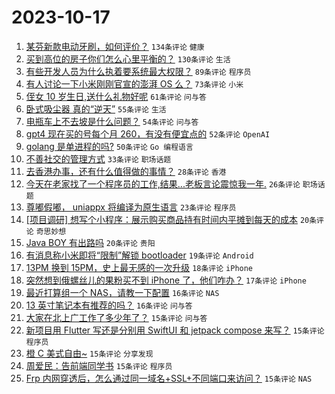 # 2023-10-17

1. [某芬新款电动牙刷，如何评价？](https://www.v2ex.com/t/982624) `134条评论` `健康`
1. [买到高位的房子你们怎么心里平衡的？](https://www.v2ex.com/t/982705) `130条评论` `生活`
1. [有些开发人员为什么执着要系统最大权限？](https://www.v2ex.com/t/982696) `89条评论` `程序员`
1. [有人讨论一下小米刚刚官宣的澎湃 OS 么？](https://www.v2ex.com/t/982673) `73条评论` `小米`
1. [侄女 10 岁生日,送什么礼物好呢](https://www.v2ex.com/t/982633) `61条评论` `问与答`
1. [卧式吸尘器 真的“逆天”](https://www.v2ex.com/t/982683) `55条评论` `生活`
1. [电瓶车上不去坡是什么问题？](https://www.v2ex.com/t/982656) `54条评论` `问与答`
1. [gpt4 现在买的号每个月 260，有没有便宜点的](https://www.v2ex.com/t/982658) `52条评论` `OpenAI`
1. [golang 是单进程的吗?](https://www.v2ex.com/t/982738) `50条评论` `Go 编程语言`
1. [不善社交的管理方式](https://www.v2ex.com/t/982727) `33条评论` `职场话题`
1. [去香港办事，还有什么值得做的事情？](https://www.v2ex.com/t/982770) `28条评论` `香港`
1. [今天在老家找了一个程序员的工作,结果...老板言论震惊我一年.](https://www.v2ex.com/t/982782) `26条评论` `职场话题`
1. [尊嘟假嘟， uniappx 将编译为原生语言](https://www.v2ex.com/t/982640) `23条评论` `程序员`
1. [[项目调研] 想写个小程序：展示购买商品持有时间内平摊到每天的成本](https://www.v2ex.com/t/982666) `20条评论` `奇思妙想`
1. [Java BOY 有出路吗](https://www.v2ex.com/t/982636) `20条评论` `贵阳`
1. [有消息称小米即将“限制”解锁 bootloader](https://www.v2ex.com/t/982663) `19条评论` `Android`
1. [13PM 换到 15PM，史上最无感的一次升级](https://www.v2ex.com/t/982719) `18条评论` `iPhone`
1. [突然想到俄螺丝儿的果粉买不到 iPhone 了，他们咋办？](https://www.v2ex.com/t/982745) `17条评论` `iPhone`
1. [最近打算组一个 NAS，请教一下配置](https://www.v2ex.com/t/982779) `16条评论` `NAS`
1. [13 英寸笔记本有推荐的吗？](https://www.v2ex.com/t/982625) `16条评论` `问与答`
1. [大家在北上广工作了多少年了？](https://www.v2ex.com/t/982820) `15条评论` `问与答`
1. [新项目用 Flutter 写还是分别用 SwiftUI 和 jetpack compose 来写？](https://www.v2ex.com/t/982808) `15条评论` `程序员`
1. [橙 C 美式自由~](https://www.v2ex.com/t/982788) `15条评论` `分享发现`
1. [周爱民：告前端同学书](https://www.v2ex.com/t/982763) `15条评论` `程序员`
1. [Frp 内网穿透后，怎么通过同一域名+SSL+不同端口来访问？](https://www.v2ex.com/t/982693) `15条评论` `NAS`

